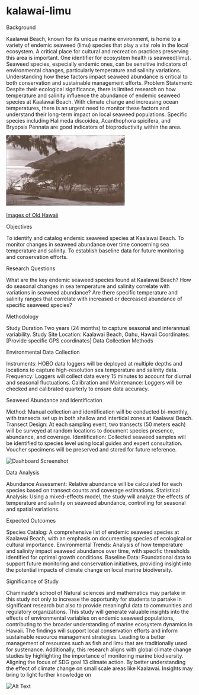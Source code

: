 # kalawai-limu
Background

Kaalawai Beach, known for its unique marine environment, is home to a variety of endemic seaweed (limu) species that play a vital role in the local ecosystem. A critical place for cultural and recreation practices preserving this area is important. One identifier for ecosystem health is seaweed(limu). Seaweed species, especially endemic ones, can be sensitive indicators of environmental changes, particularly temperature and salinity variations. Understanding how these factors impact seaweed abundance is critical to both conservation and sustainable management efforts. 
Problem Statement:
Despite their ecological significance, there is limited research on how temperature and salinity influence the abundance of endemic seaweed species at Kaalawai Beach. With climate change and increasing ocean temperatures, there is an urgent need to monitor these factors and understand their long-term impact on local seaweed populations. Specific species including Halimeda discoidea, Acanthophora spicifera, and Bryopsis Pennata are good indicators of bioproductivity within the area. 

![Alt Text](kaalawai.old.hawaii.webp)

[Images of Old Hawaii](https://imagesofoldhawaii.com/ka%CA%BBalawai/)

Objectives

To identify and catalog endemic seaweed species at Kaalawai Beach.
To monitor changes in seaweed abundance over time concerning sea temperature and salinity.
To establish baseline data for future monitoring and conservation efforts.

Research Questions

What are the key endemic seaweed species found at Kaalawai Beach?
How do seasonal changes in sea temperature and salinity correlate with variations in seaweed abundance?
Are there specific temperature and salinity ranges that correlate with increased or decreased abundance of specific seaweed species?

Methodology

Study Duration
Two years (24 months) to capture seasonal and interannual variability.
Study Site
Location: Kaalawai Beach, Oahu, Hawaii
Coordinates: [Provide specific GPS coordinates]
Data Collection Methods

Environmental Data Collection

Instruments: HOBO data loggers will be deployed at multiple depths and locations to capture high-resolution sea temperature and salinity data.
Frequency: Loggers will collect data every 15 minutes to account for diurnal and seasonal fluctuations.
Calibration and Maintenance: Loggers will be checked and calibrated quarterly to ensure data accuracy.

Seaweed Abundance and Identification

Method: Manual collection and identification will be conducted bi-monthly, with transects set up in both shallow and intertidal zones at Kaalawai Beach.
Transect Design: At each sampling event, two transects (50 meters each) will be surveyed at random locations to document species presence, abundance, and coverage.
Identification: Collected seaweed samples will be identified to species level using local guides and expert consultation. Voucher specimens will be preserved and stored for future reference.

<img src="IMG_0025.jpeg" alt="Dashboard Screenshot" width="500">

Data Analysis

Abundance Assessment: Relative abundance will be calculated for each species based on transect counts and coverage estimations.
Statistical Analysis: Using a mixed-effects model, the study will analyze the effects of temperature and salinity on seaweed abundance, controlling for seasonal and spatial variations.

Expected Outcomes

Species Catalog: A comprehensive list of endemic seaweed species at Kaalawai Beach, with an emphasis on documenting species of ecological or cultural importance.
Environmental Trends: Analysis of how temperature and salinity impact seaweed abundance over time, with specific thresholds identified for optimal growth conditions.
Baseline Data: Foundational data to support future monitoring and conservation initiatives, providing insight into the potential impacts of climate change on local marine biodiversity.

Significance of Study


Chaminade's school of Natural sciences and mathematics may partake in this study not only to increase the opportunity for students to partake in significant research but also to provide meaningful data to communities and regulatory organizations. This study will generate valuable insights into the effects of environmental variables on endemic seaweed populations, contributing to the broader understanding of marine ecosystem dynamics in Hawaii. The findings will support local conservation efforts and inform sustainable resource management strategies. Leading to a better management of resources such as fish and limu that are traditionally used for sustenance. Additionally, this research aligns with global climate change studies by highlighting the importance of monitoring marine biodiversity. Aligning the focus of SDG goal 13 climate action. By better understanding the effect of climate change on small scale areas like Kaalawai. Insights may bring to light further knowledge on 

![Alt Text](IMG_0020.jpeg)
